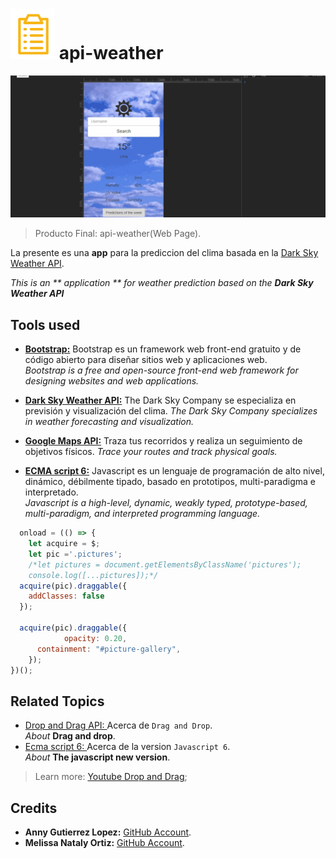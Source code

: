 # ![icon-document](https://github.com/Gloper98/Cifrado-cesar-/raw/master/assets/images/icon-document.png "document") api-weather
![weather](https://raw.githubusercontent.com/Gloper98/api-weather/master/public/assets/img/read.gif "weather")
>Producto Final: api-weather(Web Page).

La presente es una **app** para la prediccion del clima basada en la [Dark Sky Weather API](https://darksky.net/forecast/40.7127,-74.0059/us12/en).  

_This is an ** application ** for weather prediction based on the **Dark Sky Weather API**_

## Tools used

* **[Bootstrap:](http://getbootstrap.com/docs/3.3/)** 
  Bootstrap es un framework web front-end gratuito y de código abierto para diseñar sitios web y aplicaciones web.  
  _Bootstrap is a free and open-source front-end web framework for designing websites and web applications._  
	
* **[Dark Sky Weather API:](https://darksky.net/forecast/40.7127,-74.0059/us12/en)** 
  The Dark Sky Company se especializa en previsión y visualización del clima.
  _The Dark Sky Company specializes in weather forecasting and visualization._  

* **[Google Maps API:](https://enterprise.google.com/maps/products/mapsapi.html?utm_source=google&utm_medium=cpc&utm_campaign=na-US-all-en-dr-bkws-all-all-lead-e-maps-1003893&utm_content=text-ad-none-none-DEV_all-CRE_228739861424-ADGP_Hybrid%20%7C%20AW%20SEM%20%7C%20BKWS%20~%20%20Google%20Maps%20API-KWID_43700014902851642-kwd-2615963921&utm_term=KW_google%20maps%20api%20key-ST_google%20maps%20api%20key&gclid=Cj0KCQiA2Y_UBRCGARIsALglqQ026xOddz81_dHP8x06uhfdNhd8mmAbMSKDmyaRAe7oeHia6_hYb-MaAnjjEALw_wcB&dclid=CK7YlpKcp9kCFZAlhwodsIsAsg)** 
  Traza tus recorridos y realiza un seguimiento de objetivos físicos.
  _Trace your routes and track physical goals._  

* **[ECMA script 6:](http://es6-features.org/#Constants)** 
  Javascript es un lenguaje de programación de alto nivel, dinámico, débilmente tipado, basado en prototipos, multi-paradigma e interpretado.  
  _Javascript is a high-level, dynamic, weakly typed, prototype-based, multi-paradigm, and interpreted programming language._  
```javascript
  onload = (() => {
	let acquire = $;
	let pic ='.pictures';
	/*let pictures = document.getElementsByClassName('pictures');
	console.log([...pictures]);*/
  acquire(pic).draggable({
    addClasses: false
  });

  acquire(pic).draggable({
			opacity: 0.20,
      containment: "#picture-gallery",
    });
})();

```

## Related Topics

* [Drop and Drag API: ](http://www.desarrollolibre.net/blog/tema/45/html/el-drag-and-drop-en-html5-javascript#.WoEQh-hubIV)Acerca de `Drag and Drop`.  
  _About_ **Drag and drop**.
* [Ecma script 6: ](http://es6-features.org/#Constants)Acerca de la version `Javascript 6`.  
  _About_ **The javascript new version**.

>Learn more: [Youtube Drop and Drag](https://www.youtube.com/watch?v=hqSlVvKvvjQ&t=355s);

## Credits

* **Anny Gutierrez Lopez:** [GitHub Account](https://github.com/Gloper98).
* **Melissa Nataly Ortiz:** [GitHub Account](https://github.com/Nathoriz).

